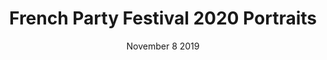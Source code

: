 ---
layout: single_gallery_page
title: French Party Festival 2020 Portraits
description: Candid shots of artists from Pitchfork’s annual festival in Paris, including Charli XCX, Helado Negro, Nilüfer Yanya, and more.
photographer: Tony Chukwuka
date: November 8 2019
tags: Carnival french Party
cover-image: gallery/French-Party-Festival/200611-RZA-250x141.jpg
album-name: French-Party-Festival
images:
    - image: gallery/French-Party-Festival/2020-06-03-2chainzz-250x141.jpg
    - image: gallery/French-Party-Festival/2020-06-10-lil-nas-x-250x141.jpg
    - image: gallery/French-Party-Festival/2020-06-10-steven-victor-250x141.jpg
    - image: gallery/French-Party-Festival/2020-06-11-snoop-250x141.jpg
    - image: gallery/French-Party-Festival/200609-Masta-Killa-getty-250x141.jpg
    - image: gallery/French-Party-Festival/200611-2-chainz-getty-250x141.jpg
    - image: gallery/French-Party-Festival/200611-Ice-Cube-250x141.jpg
    - image: gallery/French-Party-Festival/200611-Jim-Jones-250x141.jpg
    - image: gallery/French-Party-Festival/200611-lil-twist-250x141.jpg
    - image: gallery/French-Party-Festival/200611-Royce-Da-59-250x141.jpg
    - image: gallery/French-Party-Festival/200611-RZA-250x141.jpg
---